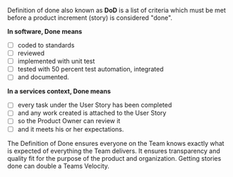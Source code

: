 Definition of done also known as **DoD** is a list of criteria which must be met before a product increment (story) is considered "done".

**In software, Done means**

- [ ] coded to standards
- [ ] reviewed
- [ ] implemented with unit test
- [ ] tested with 50 percent test automation, integrated 
- [ ] and documented.

**In a services context, Done means**

- [ ] every task under the User Story has been completed 
- [ ] and any work created is attached to the User Story 
- [ ] so the Product Owner can review it 
- [ ] and it meets his or her expectations.

The Definition of Done ensures everyone on the Team knows exactly what is expected of everything the Team delivers. It ensures transparency and quality fit for the purpose of the product and organization. Getting stories done can double a Teams Velocity.
